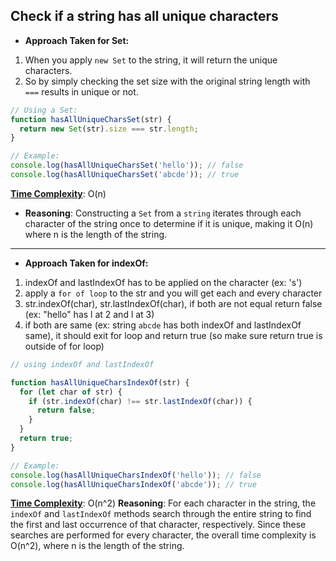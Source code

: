 ## Check if a string has all unique characters

- <strong>Approach Taken for Set:</strong>

1. When you apply `new Set` to the string, it will return the unique characters.
2. So by simply checking the set size with the original string length with `===` results in unique or not.

```js
// Using a Set:
function hasAllUniqueCharsSet(str) {
  return new Set(str).size === str.length;
}

// Example:
console.log(hasAllUniqueCharsSet('hello')); // false
console.log(hasAllUniqueCharsSet('abcde')); // true
```

<ins>**Time Complexity**</ins>: O(n)
- **Reasoning**: Constructing a `Set` from a `string` iterates through each character of the string once to determine if it is unique, making it O(n) where n is the length of the string.

---

- <strong>Approach Taken for indexOf:</strong>

1. indexOf and lastIndexOf has to be applied on the character (ex: 's')
2. apply a `for of loop` to the str and you will get each and every character
3. str.indexOf(char), str.lastIndexOf(char), if both are not equal return false (ex: "hello" has l at 2 and l at 3)
4. if both are same (ex: string `abcde` has both indexOf and lastIndexOf same), it should exit for loop and return true (so make sure return true is outside of for loop)

```js
// using indexOf and lastIndexOf

function hasAllUniqueCharsIndexOf(str) {
  for (let char of str) {
    if (str.indexOf(char) !== str.lastIndexOf(char)) {
      return false;
    }
  }
  return true;
}

// Example:
console.log(hasAllUniqueCharsIndexOf('hello')); // false
console.log(hasAllUniqueCharsIndexOf('abcde')); // true
```

<ins>**Time Complexity**</ins>: O(n^2)
**Reasoning**: For each character in the string, the `indexOf` and `lastIndexOf` methods search through the entire string to find the first and last occurrence of that character, respectively. Since these searches are performed for every character, the overall time complexity is O(n^2), where n is the length of the string.
